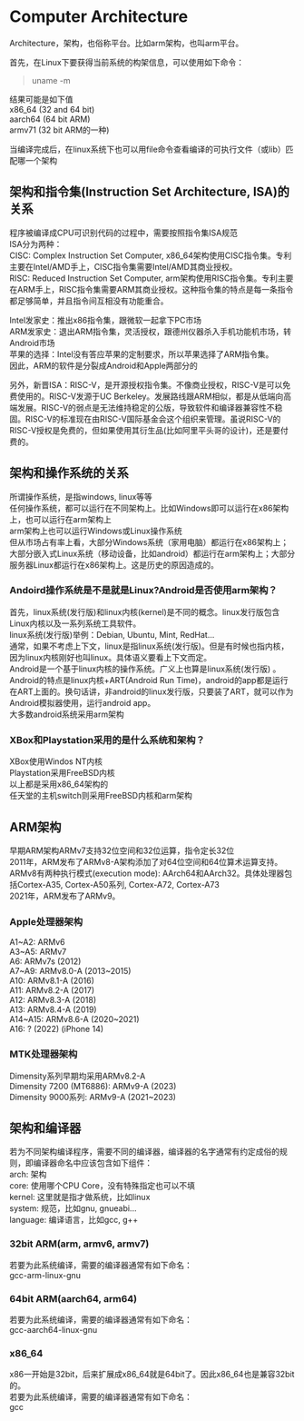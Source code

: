 # Computer Architecture

Architecture，架构，也俗称平台。比如arm架构，也叫arm平台。  

首先，在Linux下要获得当前系统的构架信息，可以使用如下命令：  
> uname -m

结果可能是如下值  
x86_64  (32 and 64 bit)  
aarch64 (64 bit ARM)    
armv71 (32 bit ARM的一种)   

当编译完成后，在linux系统下也可以用file命令查看编译的可执行文件（或lib）匹配哪一个架构  


## 架构和指令集(Instruction Set Architecture, ISA)的关系
程序被编译成CPU可识别代码的过程中，需要按照指令集ISA规范  
ISA分为两种：  
CISC: Complex Instruction Set Computer, x86_64架构使用CISC指令集。专利主要在Intel/AMD手上，CISC指令集需要Intel/AMD其商业授权。  
RISC: Reduced Instruction Set Computer, arm架构使用RISC指令集。专利主要在ARM手上，RISC指令集需要ARM其商业授权。这种指令集的特点是每一条指令都足够简单，并且指令间互相没有功能重合。  

Intel发家史：推出x86指令集，跟微软一起拿下PC市场  
ARM发家史：退出ARM指令集，灵活授权，跟德州仪器杀入手机功能机市场，转Android市场  
苹果的选择：Intel没有答应苹果的定制要求，所以苹果选择了ARM指令集。  
因此，ARM的软件是分裂成Android和Apple两部分的  

另外，新晋ISA：RISC-V，是开源授权指令集。不像商业授权，RISC-V是可以免费使用的。RISC-V发源于UC Berkeley。发展路线跟ARM相似，都是从低端向高端发展。RISC-V的弱点是无法维持稳定的公版，导致软件和编译器兼容性不稳固。RISC-V的标准现在由RISC-V国际基金会这个组织来管理。虽说RISC-V的RISC-V授权是免费的，但如果使用其衍生品(比如阿里平头哥的设计)，还是要付费的。  


## 架构和操作系统的关系
所谓操作系统，是指windows, linux等等   
任何操作系统，都可以运行在不同架构上。比如Windows即可以运行在x86架构上，也可以运行在arm架构上  
arm架构上也可以运行Windows或Linux操作系统  
但从市场占有率上看，大部分Windows系统（家用电脑）都运行在x86架构上；大部分嵌入式Linux系统（移动设备，比如android）都运行在arm架构上；大部分服务器Linux都运行在x86架构上。这是历史的原因造成的。  

### Andoird操作系统是不是就是Linux?Android是否使用arm架构？
首先，linux系统(发行版)和linux内核(kernel)是不同的概念。linux发行版包含Linux内核以及一系列系统工具软件。  
linux系统(发行版)举例：Debian, Ubuntu, Mint, RedHat...  
通常，如果不考虑上下文，linux是指linux系统(发行版)。但是有时候也指内核，因为linux内核刚好也叫linux。具体语义要看上下文而定。  
Android是一个基于linux内核的操作系统。广义上也算是linux系统(发行版) 。Android的特点是linux内核+ART(Android Run Time)，android的app都是运行在ART上面的。换句话讲，非android的linux发行版，只要装了ART，就可以作为Android模拟器使用，运行android app。  
大多数android系统采用arm架构

### XBox和Playstation采用的是什么系统和架构？
XBox使用Windos NT内核   
Playstation采用FreeBSD内核  
以上都是采用x86_64架构的  
任天堂的主机switch则采用FreeBSD内核和arm架构  


## ARM架构
早期ARM架构ARMv7支持32位空间和32位运算，指令定长32位  
2011年，ARM发布了ARMv8-A架构添加了对64位空间和64位算术运算支持。ARMv8有两种执行模式(execution mode): AArch64和AArch32。具体处理器包括Cortex-A35, Cortex-A50系列, Cortex-A72, Cortex-A73  
2021年，ARM发布了ARMv9。  

### Apple处理器架构
A1~A2: ARMv6  
A3~A5: ARMv7  
A6: ARMv7s (2012)  
A7~A9: ARMv8.0-A (2013~2015)  
A10: ARMv8.1-A (2016)  
A11: ARMv8.2-A (2017)  
A12: ARMv8.3-A (2018)  
A13: ARMv8.4-A (2019)  
A14~A15: ARMv8.6-A (2020~2021)  
A16: ? (2022) (iPhone 14)  

### MTK处理器架构
Dimensity系列早期均采用ARMv8.2-A  
Dimensity 7200 (MT6886): ARMv9-A (2023)  
Dimensity 9000系列: ARMv9-A (2021~2023)  


## 架构和编译器
若为不同架构编译程序，需要不同的编译器，编译器的名字通常有约定成俗的规则，即编译器命名中应该包含如下组件：  
arch: 架构  
core: 使用哪个CPU Core，没有特殊指定也可以不填  
kernel: 这里就是指才做系统，比如linux  
system: 规范，比如gnu, gnueabi...  
language: 编译语言，比如gcc, g++  


### 32bit ARM(arm, armv6, armv7)
若要为此系统编译，需要的编译器通常有如下命名：  
gcc-arm-linux-gnu   

### 64bit ARM(aarch64, arm64)
若要为此系统编译，需要的编译器通常有如下命名：  
gcc-aarch64-linux-gnu  

### x86_64
x86一开始是32bit，后来扩展成x86_64就是64bit了。因此x86_64也是兼容32bit的。  
若要为此系统编译，需要的编译器通常有如下命名：  
gcc  







